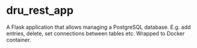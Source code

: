 # dru_rest_app
A Flask application that allows managing a PostgreSQL database. E.g. add entries, delete, set connections between tables etc. Wrapped to Docker container.
